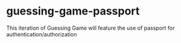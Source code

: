 # guessing-game-passport

This iteration of Guessing Game will feature the use of passport for authentication/authorization
